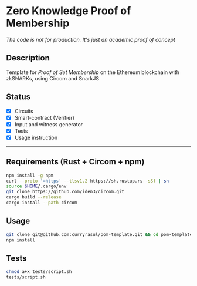 # Zero Knowledge Proof of Membership

*The code is not for production. It's just an academic proof of concept*

## Description
Template for *Proof of Set Membership* on the Ethereum blockchain with zkSNARKs, using Circom and SnarkJS

## Status
- [x] Circuits
- [x] Smart-contract (Verifier)
- [x] Input and witness generator
- [x] Tests
- [x] Usage instruction

___

## Requirements (Rust + Circom + npm)
```bash
npm install -g npm
curl --proto '=https' --tlsv1.2 https://sh.rustup.rs -sSf | sh
source $HOME/.cargo/env
git clone https://github.com/iden3/circom.git
cargo build --release
cargo install --path circom
```

## Usage
```bash
git clone git@github.com:curryrasul/pom-template.git && cd pom-template
npm install
```

## Tests
```bash
chmod a+x tests/script.sh
tests/script.sh
```